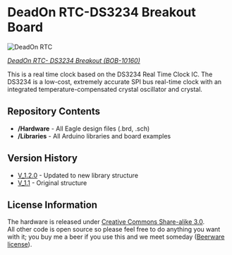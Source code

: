 DeadOn RTC-DS3234 Breakout Board
==========

![DeadOn RTC](https://dlnmh9ip6v2uc.cloudfront.net/images/products/1/0/1/6/0/10160b-01_i_ma.jpg) 

[*DeadOn RTC- DS3234 Breakout (BOB-10160)*](https://www.sparkfun.com/products/10160)

This is a real time clock based on the DS3234 Real Time Clock IC. The DS3234  is a low-cost, extremely accurate SPI bus real-time clock with an integrated temperature-compensated crystal oscillator and crystal.

Repository Contents
-------------------
* **/Hardware** - All Eagle design files (.brd, .sch)
* **/Libraries** - All Arduino libraries and board examples

Version History
---------------

* [V_1.2.0](https://github.com/sparkfun/DeadOn_RTC/tree/V_1.2.0) - Updated to new library structure 
* [V_1.1](https://github.com/sparkfun/DeadOn_RTC/tree/v1.1) - Original structure

License Information
-------------------
The hardware is released under [Creative Commons Share-alike 3.0](http://creativecommons.org/licenses/by-sa/3.0/).  
All other code is open source so please feel free to do anything you want with it; you buy me a beer if you use this and we meet someday ([Beerware license](http://en.wikipedia.org/wiki/Beerware)).
